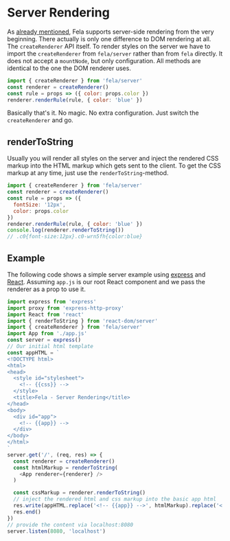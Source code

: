# Server Rendering
As [already mentioned](../introduction/Benefits.md), Fela supports server-side rendering from the very beginning. There actually is only one difference to DOM rendering at all. The `createRenderer` API itself. To render styles on the server we have to import the `createRenderer` from `fela/server` rather than from `fela` directly.
It does not accept a `mountNode`, but only configuration. All methods are identical to the one the DOM renderer uses.
```javascript
import { createRenderer } from 'fela/server'
const renderer = createRenderer()
const rule = props => ({ color: props.color })
renderer.renderRule(rule, { color: 'blue' })
```
Basically that's it. No magic. No extra configuration. Just switch the `createRenderer` and go.
## renderToString
Usually you will render all styles on the server and inject the rendered CSS markup into the HTML markup which gets sent to the client. To get the CSS markup at any time, just use the `renderToString`-method.
```javascript
import { createRenderer } from 'fela/server'
const renderer = createRenderer()
const rule = props => ({
  fontSize: '12px',
  color: props.color
})
renderer.renderRule(rule, { color: 'blue' })
console.log(renderer.renderToString())
// .c0{font-size:12px}.c0-wrn5fh{color:blue}
```
## Example
The following code shows a simple server example using [express](https://github.com/expressjs/express) and [React](https://github.com/facebook/react). Assuming `app.js` is our root React component and we pass the renderer as a prop to use it.
```javascript
import express from 'express'
import proxy from 'express-http-proxy'
import React from 'react'
import { renderToString } from 'react-dom/server'
import { createRenderer } from 'fela/server'
import App from './app.js'
const server = express()
// Our initial html template
const appHTML = `
<!DOCTYPE html>
<html>
<head>
  <style id="stylesheet">
    <!-- {{css}} -->
  </style>
  <title>Fela - Server Rendering</title>
</head>
<body>
  <div id="app">
    <!-- {{app}} -->
  </div>
</body>
</html>
`
server.get('/', (req, res) => {
  const renderer = createRenderer()
  const htmlMarkup = renderToString(
    <App renderer={renderer} />
  )

  const cssMarkup = renderer.renderToString()
  // inject the rendered html and css markup into the basic app html
  res.write(appHTML.replace('<!-- {{app}} -->', htmlMarkup).replace('<!-- {{css}} -->', cssMarkup))
  res.end()
})
// provide the content via localhost:8080
server.listen(8080, 'localhost')
```
